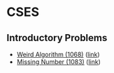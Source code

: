# CSES

## Introductory Problems
- [Weird Algorithm (1068)](./Introductory%20Problems/Weird%20Algorithm%20(1068)) ([link](https://cses.fi/problemset/task/1068))
- [Missing Number (1083)](./Introductory%20Problems/Missing%20Number%20(1083)) ([link](https://cses.fi/problemset/task/1083))